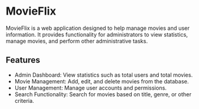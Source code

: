 # MovieFlix

MovieFlix is a web application designed to help manage movies and user information. It provides functionality for administrators to view statistics, manage movies, and perform other administrative tasks.

## Features
* Admin Dashboard: View statistics such as total users and total movies.
* Movie Management: Add, edit, and delete movies from the database.
* User Management: Manage user accounts and permissions.
* Search Functionality: Search for movies based on title, genre, or other criteria.
